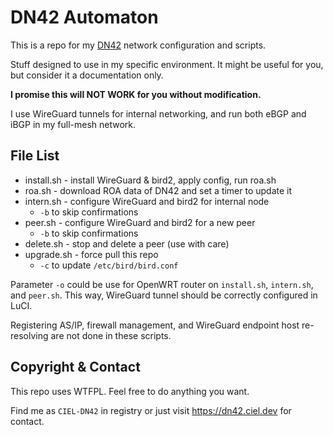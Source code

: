 # DN42 Automaton

This is a repo for my [DN42](https://wiki.dn42.us/) network configuration and scripts.

Stuff designed to use in my specific environment. It might be useful for you, but consider it a documentation only.

**I promise this will NOT WORK for you without modification.**

I use WireGuard tunnels for internal networking, and run both eBGP and iBGP in my full-mesh network.

## File List

- install.sh - install WireGuard & bird2, apply config, run roa.sh
- roa.sh - download ROA data of DN42 and set a timer to update it
- intern.sh - configure WireGuard and bird2 for internal node
	- `-b` to skip confirmations
- peer.sh - configure WireGuard and bird2 for a new peer
	- `-b` to skip confirmations
- delete.sh - stop and delete a peer (use with care)
- upgrade.sh - force pull this repo
	- `-c` to update `/etc/bird/bird.conf`

Parameter `-o` could be use for OpenWRT router on `install.sh`, `intern.sh`, and `peer.sh`. This way, WireGuard tunnel should be correctly configured in LuCI.

Registering AS/IP, firewall management, and WireGuard endpoint host re-resolving are not done in these scripts.

## Copyright & Contact

This repo uses WTFPL. Feel free to do anything you want.

Find me as `CIEL-DN42` in registry or just visit https://dn42.ciel.dev for contact.
